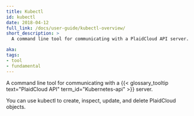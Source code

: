 ```yaml
---
title: Kubectl
id: kubectl
date: 2018-04-12
full_link: /docs/user-guide/kubectl-overview/
short_description: >
  A command line tool for communicating with a PlaidCloud API server.

aka: 
tags:
- tool
- fundamental
---
```

 A command line tool for communicating with a {{< glossary_tooltip text="PlaidCloud API" term_id="Kubernetes-api" >}} server.

<!--more--> 

You can use kubectl to create, inspect, update, and delete PlaidCloud objects.

